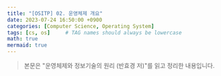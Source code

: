 ```yaml
---
title: "[OSITP] 02. 운영체제 개요"
date: 2023-07-24 16:50:00 +0900
categories: [Computer Science, Operating System]
tags: [cs, os]     # TAG names should always be lowercase
math: true
mermaid: true
---
```


> 본문은 "운영체제와 정보기술의 원리 (반효경 저)"를 읽고 정리한 내용입니다.

<br>
